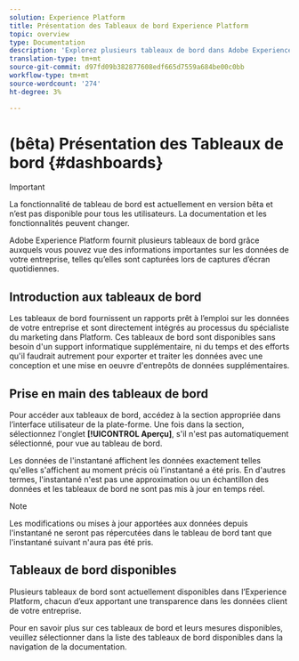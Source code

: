 ```yaml
---
solution: Experience Platform
title: Présentation des Tableaux de bord Experience Platform
topic: overview
type: Documentation
description: 'Explorez plusieurs tableaux de bord dans Adobe Experience Platform pour vue des informations importantes sur les données de votre entreprise, telles qu''elles sont capturées lors de captures d''écran quotidiennes. '
translation-type: tm+mt
source-git-commit: d97fd09b382877608edf665d7559a684be00c0bb
workflow-type: tm+mt
source-wordcount: '274'
ht-degree: 3%

---
```



# (bêta) Présentation des Tableaux de bord {#dashboards}

>[!IMPORTANT]
>
>La fonctionnalité de tableau de bord est actuellement en version bêta et n’est pas disponible pour tous les utilisateurs. La documentation et les fonctionnalités peuvent changer.

Adobe Experience Platform fournit plusieurs tableaux de bord grâce auxquels vous pouvez vue des informations importantes sur les données de votre entreprise, telles qu’elles sont capturées lors de captures d’écran quotidiennes.

## Introduction aux tableaux de bord

Les tableaux de bord fournissent un rapports prêt à l’emploi sur les données de votre entreprise et sont directement intégrés au processus du spécialiste du marketing dans Platform. Ces tableaux de bord sont disponibles sans besoin d&#39;un support informatique supplémentaire, ni du temps et des efforts qu&#39;il faudrait autrement pour exporter et traiter les données avec une conception et une mise en oeuvre d&#39;entrepôts de données supplémentaires.

## Prise en main des tableaux de bord

Pour accéder aux tableaux de bord, accédez à la section appropriée dans l’interface utilisateur de la plate-forme. Une fois dans la section, sélectionnez l&#39;onglet **[!UICONTROL Aperçu]**, s&#39;il n&#39;est pas automatiquement sélectionné, pour vue au tableau de bord.

Les données de l&#39;instantané affichent les données exactement telles qu&#39;elles s&#39;affichent au moment précis où l&#39;instantané a été pris. En d&#39;autres termes, l&#39;instantané n&#39;est pas une approximation ou un échantillon des données et les tableaux de bord ne sont pas mis à jour en temps réel.

>[!NOTE]
>
>Les modifications ou mises à jour apportées aux données depuis l&#39;instantané ne seront pas répercutées dans le tableau de bord tant que l&#39;instantané suivant n&#39;aura pas été pris.

## Tableaux de bord disponibles

Plusieurs tableaux de bord sont actuellement disponibles dans l’Experience Platform, chacun d’eux apportant une transparence dans les données client de votre entreprise.

Pour en savoir plus sur ces tableaux de bord et leurs mesures disponibles, veuillez sélectionner dans la liste des tableaux de bord disponibles dans la navigation de la documentation.